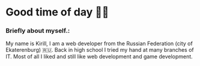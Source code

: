 # Good time of day 👋🏼

### Briefly about myself.:
My name is Kirill, I am a web developer from the Russian Federation (city of Ekaterenburg) 🇷🇺. Back in high school I tried my hand at many branches of IT. Most of all I liked and still like web development and game development.
